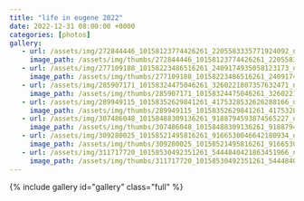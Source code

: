 ```yaml
---
title: "life in eugene 2022"
date: 2022-12-31 08:00:00 +0000
categories: [photos]
gallery:
   - url: /assets/img/272844446_10158123774426261_2205583335771924092_n_10158123774436261.jpg
     image_path: /assets/img/thumbs/272844446_10158123774426261_2205583335771924092_n_10158123774436261.png
   - url: /assets/img/277109188_10158223486516261_2409174935058123173_n_10158223486521261.jpg
     image_path: /assets/img/thumbs/277109188_10158223486516261_2409174935058123173_n_10158223486521261.png
   - url: /assets/img/285907171_10158324475046261_3260221807357632471_n_10158324475061261.jpg
     image_path: /assets/img/thumbs/285907171_10158324475046261_3260221807357632471_n_10158324475061261.png
   - url: /assets/img/289949115_10158352629841261_4175328532626288166_n_10158352629861261.jpg
     image_path: /assets/img/thumbs/289949115_10158352629841261_4175328532626288166_n_10158352629861261.png
   - url: /assets/img/307486048_10158488309136261_9188794593874565227_n_10158488309141261.jpg
     image_path: /assets/img/thumbs/307486048_10158488309136261_9188794593874565227_n_10158488309141261.png
   - url: /assets/img/309280025_10158521495816261_9166530046642180934_n_10158521495821261.jpg
     image_path: /assets/img/thumbs/309280025_10158521495816261_9166530046642180934_n_10158521495821261.png
   - url: /assets/img/311717720_10158530492351261_5444840421863451966_n_10158530492366261.jpg
     image_path: /assets/img/thumbs/311717720_10158530492351261_5444840421863451966_n_10158530492366261.png
---
```

{% include gallery id="gallery" class="full" %}